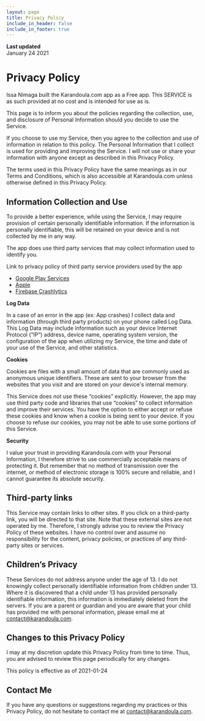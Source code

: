 ```yaml
---
layout: page
title: Privacy Policy
include_in_header: false
include_in_footer: true
---
```


**Last updated**  
January 24 2021

# Privacy Policy

Issa Nimaga built the Karandoula.com app as a Free app. This SERVICE is as such provided at no cost and is intended for use as is.

This page is to inform you about the policies regarding the collection, use, and disclosure of Personal Information should you decide to use the Service.

If you choose to use my Service, then you agree to the collection and use of information in relation to this policy. The Personal Information that I collect is used for providing and improving the Service. I will not use or share your information with anyone except as described in this Privacy Policy.

The terms used in this Privacy Policy have the same meanings as in our Terms and Conditions, which is also accessible at Karandoula.com unless otherwise defined in this Privacy Policy.

## **Information Collection and Use**

To provide a better experience, while using the Service, I may require provision of certain personally identifiable information. If the information is personally identifiable, this will be retained on your device and is not collected by me in any way.

The app does use third party services that may collect information used to identify you.

Link to privacy policy of third party service providers used by the app

*   [Google Play Services](https://www.google.com/policies/privacy/)
*   [Apple](https://www.apple.com/legal/privacy/)
*   [Firebase Crashlytics](https://firebase.google.com/support/privacy/)

**Log Data**

In a case of an error in the app (ex: App crashes) I collect data and information (through third party products) on your phone called Log Data. This Log Data may include information such as your device Internet Protocol (“IP”) address, device name, operating system version, the configuration of the app when utilizing my Service, the time and date of your use of the Service, and other statistics.

**Cookies**

Cookies are files with a small amount of data that are commonly used as anonymous unique identifiers. These are sent to your browser from the websites that you visit and are stored on your device's internal memory.

This Service does not use these “cookies” explicitly. However, the app may use third party code and libraries that use “cookies” to collect information and improve their services. You have the option to either accept or refuse these cookies and know when a cookie is being sent to your device. If you choose to refuse our cookies, you may not be able to use some portions of this Service.

**Security**

I value your trust in providing Karandoula.com with your Personal Information, I therefore strive to use commercially acceptable means of protecting it. But remember that no method of transmission over the internet, or method of electronic storage is 100% secure and reliable, and I cannot guarantee its absolute security.

## **Third-party links**

This Service may contain links to other sites. If you click on a third-party link, you will be directed to that site. Note that these external sites are not operated by me. Therefore, I strongly advise you to review the Privacy Policy of these websites. I have no control over and assume no responsibility for the content, privacy policies, or practices of any third-party sites or services.

## **Children’s Privacy**

These Services do not address anyone under the age of 13. I do not knowingly collect personally identifiable information from children under 13. Where it is discovered that a child under 13 has provided personally identifiable information, this information is immediately deleted from the servers. If you are a parent or guardian and you are aware that your child has provided me with personal information, please email me at [contact@karandoula.com](mailto:contact@karandoula.com).

## **Changes to this Privacy Policy**

I may at my discretion update this Privacy Policy from time to time. Thus, you are advised to review this page periodically for any changes.

This policy is effective as of 2021-01-24

## **Contact Me**

If you have any questions or suggestions regarding my practices or this Privacy Policy, do not hesitate to contact me at [contact@karandoula.com](mailto:contact@karandoula.com).